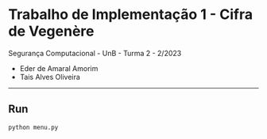 # Trabalho de Implementação 1 - Cifra de Vegenère

Segurança Computacional - UnB - Turma 2 - 2/2023

* Eder de Amaral Amorim
* Tais Alves Oliveira

----------
## Run 

`python menu.py`
